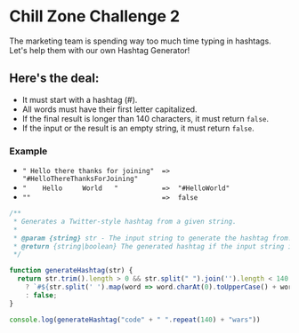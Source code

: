 # Chill Zone Challenge 2

The marketing team is spending way too much time typing in hashtags.  
Let's help them with our own Hashtag Generator!

## Here's the deal:
- It must start with a hashtag (#).
- All words must have their first letter capitalized.
- If the final result is longer than 140 characters, it must return `false`.
- If the input or the result is an empty string, it must return `false`.

### Example
- `" Hello there thanks for joining"  =>  "#HelloThereThanksForJoining"`
- `"    Hello     World   "           =>  "#HelloWorld"`
- `""                                 =>  false`


```javascript
/**
 * Generates a Twitter-style hashtag from a given string.
 *
 * @param {string} str - The input string to generate the hashtag from.
 * @return {string|boolean} The generated hashtag if the input string is valid, false otherwise.
 */

function generateHashtag(str) {
  return str.trim().length > 0 && str.split(" ").join('').length < 140 
    ? `#${str.split(' ').map(word => word.charAt(0).toUpperCase() + word.slice(1)).join('')}` 
    : false;
}

console.log(generateHashtag("code" + " ".repeat(140) + "wars"))
```
